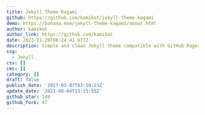 ```yaml
---
title: Jekyll Theme Kagami
github: https://github.com/kamikat/jekyll-theme-kagami
demo: https://banana.moe/jekyll-theme-kagami/about.html
author: kamikat
author_link: https://github.com/kamikat
date: 2023-11-28T08:24:41.977Z
description: Simple and clean Jekyll theme compatible with GitHub Pages.
ssg:
  - Jekyll
css: []
cms: []
category: []
draft: false
publish_date: '2017-03-07T03:59:23Z'
update_date: '2021-08-04T15:25:55Z'
github_star: 149
github_fork: 47
---
```

